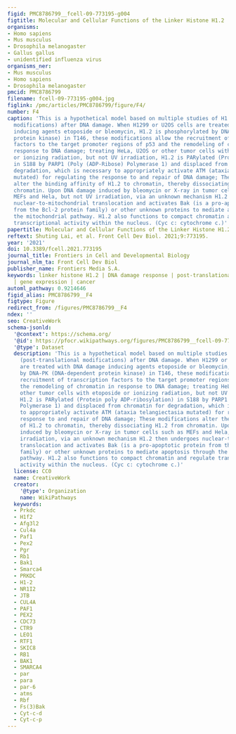 ```yaml
---
figid: PMC8786799__fcell-09-773195-g004
figtitle: Molecular and Cellular Functions of the Linker Histone H1.2
organisms:
- Homo sapiens
- Mus musculus
- Drosophila melanogaster
- Gallus gallus
- unidentified influenza virus
organisms_ner:
- Mus musculus
- Homo sapiens
- Drosophila melanogaster
pmcid: PMC8786799
filename: fcell-09-773195-g004.jpg
figlink: /pmc/articles/PMC8786799/figure/F4/
number: F4
caption: 'This is a hypothetical model based on multiple studies of H1.2 PTM (post-translational
  modifications) after DNA damage. When H1299 or U2OS cells are treated with DNA damage
  inducing agents etoposide or bleomycin, H1.2 is phosphorylated by DNA-PK (DNA-dependent
  protein kinase) in T146, these modifications allow the recruitment of transcription
  factors to the target promoter regions of p53 and the remodeling of chromatin in
  response to DNA damage; treating HeLa, U2OS or other tumor cells with etoposide
  or ionizing radiation, but not UV irradiation, H1.2 is PARylated (Protein poly ADP-ribosylation)
  in S188 by PARP1 (Poly (ADP-Ribose) Polymerase 1) and displaced from chromatin for
  degradation, which is necessary to appropriately activate ATM (ataxia telangiectasia
  mutated) for regulating the response to and repair of DNA damage; These modifications
  alter the binding affinity of H1.2 to chromatin, thereby dissociating H1.2 from
  chromatin. Upon DNA damage induced by bleomycin or X-ray in tumor cells such as
  MEFs and Hela, but not UV irradiation, via an unknown mechanism H1.2 then undergoes
  nuclear-to-mitochondrial translocation and activates Bak (is a pro-apoptotic protein
  from the Bcl-2 protein family) or other unknown proteins to mediate apoptosis through
  the mitochondrial pathway. H1.2 also functions to compact chromatin and regulate
  transcriptional activity within the nucleus. (Cyc c: cytochrome c.)'
papertitle: Molecular and Cellular Functions of the Linker Histone H1.2.
reftext: Shuting Lai, et al. Front Cell Dev Biol. 2021;9:773195.
year: '2021'
doi: 10.3389/fcell.2021.773195
journal_title: Frontiers in Cell and Developmental Biology
journal_nlm_ta: Front Cell Dev Biol
publisher_name: Frontiers Media S.A.
keywords: linker histone H1.2 | DNA damage response | post-translational modification
  | gene expression | cancer
automl_pathway: 0.9214646
figid_alias: PMC8786799__F4
figtype: Figure
redirect_from: /figures/PMC8786799__F4
ndex: ''
seo: CreativeWork
schema-jsonld:
  '@context': https://schema.org/
  '@id': https://pfocr.wikipathways.org/figures/PMC8786799__fcell-09-773195-g004.html
  '@type': Dataset
  description: 'This is a hypothetical model based on multiple studies of H1.2 PTM
    (post-translational modifications) after DNA damage. When H1299 or U2OS cells
    are treated with DNA damage inducing agents etoposide or bleomycin, H1.2 is phosphorylated
    by DNA-PK (DNA-dependent protein kinase) in T146, these modifications allow the
    recruitment of transcription factors to the target promoter regions of p53 and
    the remodeling of chromatin in response to DNA damage; treating HeLa, U2OS or
    other tumor cells with etoposide or ionizing radiation, but not UV irradiation,
    H1.2 is PARylated (Protein poly ADP-ribosylation) in S188 by PARP1 (Poly (ADP-Ribose)
    Polymerase 1) and displaced from chromatin for degradation, which is necessary
    to appropriately activate ATM (ataxia telangiectasia mutated) for regulating the
    response to and repair of DNA damage; These modifications alter the binding affinity
    of H1.2 to chromatin, thereby dissociating H1.2 from chromatin. Upon DNA damage
    induced by bleomycin or X-ray in tumor cells such as MEFs and Hela, but not UV
    irradiation, via an unknown mechanism H1.2 then undergoes nuclear-to-mitochondrial
    translocation and activates Bak (is a pro-apoptotic protein from the Bcl-2 protein
    family) or other unknown proteins to mediate apoptosis through the mitochondrial
    pathway. H1.2 also functions to compact chromatin and regulate transcriptional
    activity within the nucleus. (Cyc c: cytochrome c.)'
  license: CC0
  name: CreativeWork
  creator:
    '@type': Organization
    name: WikiPathways
  keywords:
  - Prkdc
  - H1f2
  - Afg3l2
  - Cul4a
  - Paf1
  - Pex2
  - Pgr
  - Rb1
  - Bak1
  - Smarca4
  - PRKDC
  - H1-2
  - NR1I2
  - JTB
  - CUL4A
  - PAF1
  - PEX2
  - CDC73
  - CTR9
  - LEO1
  - RTF1
  - SKIC8
  - RB1
  - BAK1
  - SMARCA4
  - par
  - para
  - par-6
  - atms
  - Rbf
  - Fs(3)Bak
  - Cyt-c-d
  - Cyt-c-p
---
```

